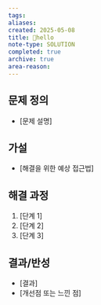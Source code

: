 ```yaml
---
tags: 
aliases: 
created: 2025-05-08
title: 🔬hello
note-type: SOLUTION
completed: true
archive: true
area-reason:
---
```



## 문제 정의
- [문제 설명]

## 가설
- [해결을 위한 예상 접근법]

## 해결 과정
1. [단계 1]
2. [단계 2]
3. [단계 3]

## 결과/반성
- [결과]
- [개선점 또는 느낀 점]